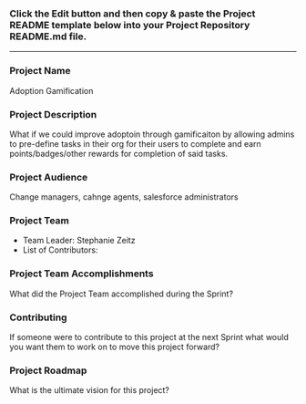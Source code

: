 ### Click the Edit button and then copy & paste the Project README template below into your Project Repository README.md file.
***

### Project Name
Adoption Gamification

### Project Description
What if we could improve adoptoin through gamificaiton by allowing admins to pre-define tasks in their org for their users to complete and earn points/badges/other rewards for completion of said tasks.

### Project Audience
Change managers, cahnge agents, salesforce administrators

### Project Team

* Team Leader: Stephanie Zeitz
* List of Contributors:

### Project Team Accomplishments
What did the Project Team accomplished during the Sprint?

### Contributing
If someone were to contribute to this project at the next Sprint what would you want them to work on to move this project forward?

### Project Roadmap
What is the ultimate vision for this project?
